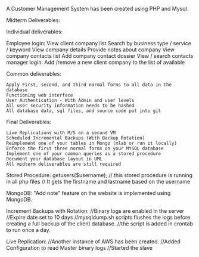 
A Customer Management System has been created using PHP and Mysql.

Midterm Deliverables:


Individual deliverables:

Employee login:
	View client company list
	Search by business type / service / keyword
		View company details
		Provide notes about company
		View company contacts list
			Add company contact dossier
	View / search contacts
manager login:
	Add /remove a new client company to the list of available


Common deliverables:

	Apply First, second, and third normal forms to all data in the database
	Functioning web interface
	User Authentication - With Admin and user levels
	All user security information needs to be hashed
	All database data, sql files, and source code put into git



Final Deliverables:

	Live Replications with M/S on a second VM
	Scheduled Incremental Backups (With Backup Rotation)
	Reimplement one of your tables in Mongo (mlab or run it locally)
	Enforce the first three normal forms on your MYSQL database
	Implement one of your common queries as a stored procedure
	Document your database layout in UML
	All midterm deliverables are still required


Stored Procedure:
	getusers($username); // this stored procedure is running in all php files
	// It gets the firstname and lastname based on the username

MongoDB:
	"Add note" feature on the website is implemented using MongoDB.

Increment Backups with Rotation:
	//Binary logs are enabled in the server
	//Expire date set to 10 days
	//mysqldump.sh scripts flushes the logs before creating a full backup of the client database.
	//the script is added in crontab to run once a day.

Live Replication:
	//Another instance of AWS has been created.
	//Added Configuration to read Master binary logs
	//Started the slave

